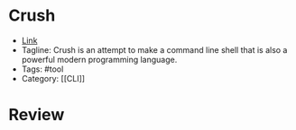 # Crush
- [Link](https://github.com/liljencrantz/crush)
- Tagline: Crush is an attempt to make a command line shell that is also a powerful modern programming language.
- Tags: #tool
- Category: [[CLI]]

# Review
